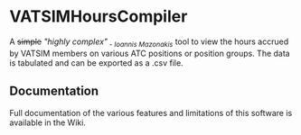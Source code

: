 # VATSIMHoursCompiler
A ~~simple~~ *"highly complex"<sub> - Ioannis Mazonakis</sub>* tool to view the hours accrued by VATSIM members on various ATC positions or position groups. The data is tabulated and can be exported as a .csv file.

## Documentation
Full documentation of the various features and limitations of this software is available in the Wiki.
